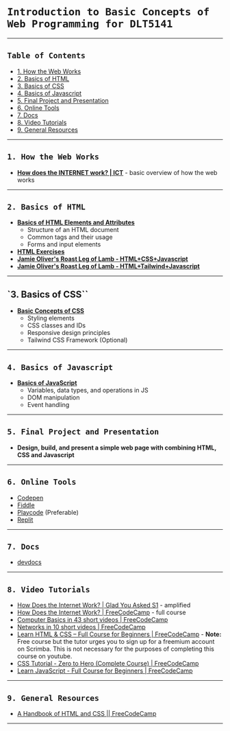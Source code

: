# `Introduction to Basic Concepts of Web Programming for DLT5141`

---

## `Table of Contents`

- [1. How the Web Works](#1-how-the-web-works)
- [2. Basics of HTML](#2-basics-of-html)
- [3. Basics of CSS](#3-basics-of-css)
- [4. Basics of Javascript](#4-basics-of-javascript)
- [5. Final Project and Presentation](#5-final-project-and-presentation)
- [6. Online Tools](#6-online-tools)
- [7. Docs](#7-docs)
- [8. Video Tutorials](#8-video-tutorials)
- [9. General Resources](#9-general-resources)

---

## `1. How the Web Works`

- **[How does the INTERNET work? | ICT](https://youtu.be/x3c1ih2NJEg)** - basic overview of how the web works

---

## `2. Basics of HTML`

- **[Basics of HTML Elements and Attributes](/html/html.md)**
  - Structure of an HTML document
  - Common tags and their usage
  - Forms and input elements
- **[HTML Exercises](/html/html.md)**
- **[Jamie Oliver's Roast Leg of Lamb - HTML+CSS+Javascript](/html/vanilla/index.html)**
- **[Jamie Oliver's Roast Leg of Lamb - HTML+Tailwind+Javascript](/html/tailwind/src/index.html)**

---

## `3. Basics of CSS``

- **[Basic Concepts of CSS](/html/css.md)**
  - Styling elements
  - CSS classes and IDs
  - Responsive design principles
  - Tailwind CSS Framework (Optional)

---

## `4. Basics of Javascript`

- **[Basics of JavaScript](./javascript.md)**
  - Variables, data types, and operations in JS
  - DOM manipulation
  - Event handling

---

## `5. Final Project and Presentation`

- **Design, build, and present a simple web page with combining HTML, CSS and Javascript**

---

## `6. Online Tools`

- [Codepen](https://codepen.io/)
- [Fiddle](https://jsfiddle.net/)
- [Playcode](https://playcode.io/) (Preferable)
- [Replit](https://replit.com/)

---

## `7. Docs`

- [devdocs](https://devdocs.io/)

---

## `8. Video Tutorials`

- [How Does the Internet Work? | Glad You Asked S1](https://youtu.be/TNQsmPf24go) - amplified
- [How Does the Internet Work? | FreeCodeCamp](https://youtu.be/zN8YNNHcaZc?t=1) - full course
- [Computer Basics in 43 short videos | FreeCodeCamp](https://www.youtube.com/watch?v=q7tlgZg4Q1o&list=PLWKjhJtqVAbmfoj2Th9fvxhHIeqFO7wOy)
- [Networks in 10 short videos | FreeCodeCamp](https://www.youtube.com/watch?v=ANHx2jnaLf8&list=PLWKjhJtqVAblzbwhT83fRh5nNSHqywxrw)
- [Learn HTML & CSS – Full Course for Beginners | FreeCodeCamp](https://youtu.be/a_iQb1lnAEQ?si=E2JRGLK-EFUqSEY_) - **Note:** Free course but the tutor urges you to sign up for a freemium account on Scrimba. This is not necessary for the purposes of completing this course on youtube.
- [CSS Tutorial - Zero to Hero (Complete Course) | FreeCodeCamp](https://youtu.be/1Rs2ND1ryYc?si=Hv9-dflkpsSl-Zb1)
- [Learn JavaScript - Full Course for Beginners | FreeCodeCamp](https://youtu.be/PkZNo7MFNFg?si=ZZya0N2L41SCDpbF)

---

## `9. General Resources`

- [A Handbook of HTML and CSS || FreeCodeCamp](https://www.freecodecamp.org/news/html-css-handbook-for-beginners/)

---
